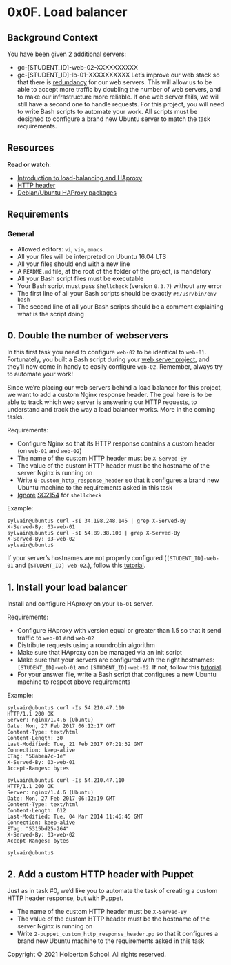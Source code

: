 # 0x0F. Load balancer


## Background Context
You have been given 2 additional servers:
+ gc-[STUDENT_ID]-web-02-XXXXXXXXXX
+ gc-[STUDENT_ID]-lb-01-XXXXXXXXXX
Let’s improve our web stack so that there is [redundancy](https://intranet.hbtn.io/rltoken/QiOC_I-8BeV4aNExIucC9Q) for our web servers. This will allow us to be able to accept more traffic by doubling the number of web servers, and to make our infrastructure more reliable. If one web server fails, we will still have a second one to handle requests.
For this project, you will need to write Bash scripts to automate your work. All scripts must be designed to configure a brand new Ubuntu server to match the task requirements.
## Resources
**Read or watch**:
+ [Introduction to load-balancing and HAproxy](https://intranet.hbtn.io/rltoken/ngIXarEyu8jZwOL3Y30PLQ) 
+ [HTTP header](https://intranet.hbtn.io/rltoken/v32JmcDrSiOnFBfqzXvs_Q) 
+ [Debian/Ubuntu HAProxy packages](https://intranet.hbtn.io/rltoken/BXGrW_6ocecWaOJb7OK_WA)
## Requirements
### General
+ Allowed editors: `vi`, `vim`, `emacs`
+ All your files will be interpreted on Ubuntu 16.04 LTS
+ All your files should end with a new line
+ A `README.md` file, at the root of the folder of the project, is mandatory
+ All your Bash script files must be executable
+ Your Bash script must pass `Shellcheck` (version `0.3.7`) without any error
+ The first line of all your Bash scripts should be exactly `#!/usr/bin/env bash`
+ The second line of all your Bash scripts should be a comment explaining what is the script doing


## 0. Double the number of webservers

In this first task you need to configure `web-02` to be identical to `web-01`. Fortunately, you built a Bash script during your [web server project](https://intranet.hbtn.io/rltoken/YygI112jB085j-4C3dRX2A), and they’ll now come in handy to easily configure `web-02`. Remember, always try to automate your work!

Since we’re placing our web servers behind a load balancer for this project, we want to add a custom Nginx response header. The goal here is to be able to track which web server is answering our HTTP requests, to understand and track the way a load balancer works. More in the coming tasks.

Requirements:
+ Configure Nginx so that its HTTP response contains a custom header (on `web-01` and `web-02`)
+ The name of the custom HTTP header must be `X-Served-By`
+ The value of the custom HTTP header must be the hostname of the server Nginx is running on
+ Write `0-custom_http_response_header` so that it configures a brand new Ubuntu machine to the requirements asked in this task
+ [Ignore](https://intranet.hbtn.io/rltoken/3AOvROMUNUrzxEWhli4GTw) [SC2154](https://intranet.hbtn.io/rltoken/i5f8DYX_rRYFz4hfbG_GJg) for `shellcheck`

Example:

```
sylvain@ubuntu$ curl -sI 34.198.248.145 | grep X-Served-By
X-Served-By: 03-web-01
sylvain@ubuntu$ curl -sI 54.89.38.100 | grep X-Served-By
X-Served-By: 03-web-02
sylvain@ubuntu$
```

If your server’s hostnames are not properly configured (`[STUDENT_ID]-web-01` and `[STUDENT_ID]-web-02`.), follow this [tutorial](https://intranet.hbtn.io/rltoken/h3tE_15RKe2QYWzPsjqNDA).


## 1. Install your load balancer

Install and configure HAproxy on your `lb-01` server.

Requirements:
+ Configure HAproxy with version equal or greater than 1.5 so that it send traffic to `web-01` and `web-02`
+ Distribute requests using a roundrobin algorithm
+ Make sure that HAproxy can be managed via an init script
+ Make sure that your servers are configured with the right hostnames: `[STUDENT_ID]-web-01` and `[STUDENT_ID]-web-02`. If not, follow this [tutorial](https://intranet.hbtn.io/rltoken/Tb9qeqRrtrO_b2uFpet9rw).
+ For your answer file, write a Bash script that configures a new Ubuntu machine to respect above requirements

Example:

```
sylvain@ubuntu$ curl -Is 54.210.47.110
HTTP/1.1 200 OK
Server: nginx/1.4.6 (Ubuntu)
Date: Mon, 27 Feb 2017 06:12:17 GMT
Content-Type: text/html
Content-Length: 30
Last-Modified: Tue, 21 Feb 2017 07:21:32 GMT
Connection: keep-alive
ETag: "58abea7c-1e"
X-Served-By: 03-web-01
Accept-Ranges: bytes

sylvain@ubuntu$ curl -Is 54.210.47.110
HTTP/1.1 200 OK
Server: nginx/1.4.6 (Ubuntu)
Date: Mon, 27 Feb 2017 06:12:19 GMT
Content-Type: text/html
Content-Length: 612
Last-Modified: Tue, 04 Mar 2014 11:46:45 GMT
Connection: keep-alive
ETag: "5315bd25-264"
X-Served-By: 03-web-02
Accept-Ranges: bytes

sylvain@ubuntu$
```


## 2. Add a custom HTTP header with Puppet

Just as in task #0, we’d like you to automate the task of creating a custom HTTP header response, but with Puppet.
+ The name of the custom HTTP header must be `X-Served-By`
+ The value of the custom HTTP header must be the hostname of the server Nginx is running on
+ Write `2-puppet_custom_http_response_header.pp` so that it configures a brand new Ubuntu machine to the requirements asked in this task

Copyright © 2021 Holberton School. All rights reserved.
